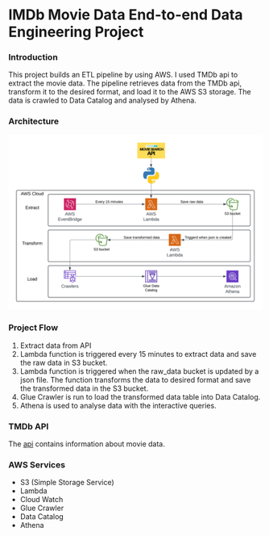 # IMDb Movie Data End-to-end Data Engineering Project
### Introduction
This project builds an ETL pipeline by using AWS. I used TMDb api to extract the movie data. The pipeline retrieves data from the TMDb api, transform it to the desired format, and load it to the AWS S3 storage. 
The data is crawled to Data Catalog and analysed by Athena.

### Architecture
![Architecture Diagram](https://github.com/SithuKyaw-AUT/imdb-movie-data-engineering-project/blob/main/tmdb-data-engineering-project.png)

### Project Flow
1. Extract data from API
2. Lambda function is triggered every 15 minutes to extract data and save the raw data in S3 bucket.
3. Lambda function is triggered when the raw_data bucket is updated by a json file. The function transforms the data to desired format and save the transformed data in the S3 bucket.
4. Glue Crawler is run to load the transformed data table into Data Catalog.
5. Athena is used to analyse data with the interactive queries. 

### TMDb API
The [api](https://developer.themoviedb.org/reference/intro/getting-started) contains information about movie data. 

### AWS Services 
+ S3 (Simple Storage Service)
+ Lambda 
+ Cloud Watch
+ Glue Crawler
+ Data Catalog
+ Athena



